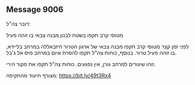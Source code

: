 ## Message 9006

דובר צה"ל:

מטוסי קרב תקפו בשטח לבנון מבנה צבאי בו זוהה פעיל

לפני זמן קצר מטוסי קרב תקפו מבנה צבאי של ארגון הטרור חיזבאללה במרחב בליידא, בו זוהה פעיל טרור.
בנוסף, כוחות צה"ל תקפו להסרת איום במרחב מיס אל ג'בל.

זוהו שיגורים למרחב גורן, אין נפגעים. כוחות צה"ל תקפו את מקור הירי.

מצורף תיעוד מהתקיפה: https://bit.ly/49t3Rx4

